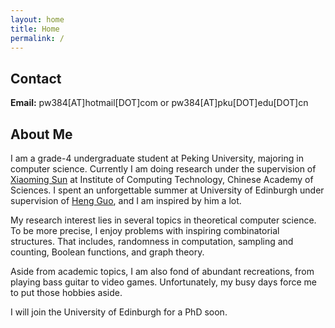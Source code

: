 ```yaml
---
layout: home
title: Home
permalink: /
---
```


## Contact

**Email:**  pw384[AT]hotmail[DOT]com or pw384[AT]pku[DOT]edu[DOT]cn

## About Me

I am a grade-4 undergraduate student at Peking University, majoring in computer science. Currently I am doing research under the supervision of [Xiaoming Sun](http://theory.ict.ac.cn/en/) at Institute of Computing Technology, Chinese Academy of Sciences. I spent an unforgettable summer at University of Edinburgh under supervision of [Heng Guo](http://homepages.inf.ed.ac.uk/hguo/), and I am inspired by him a lot.

My research interest lies in several topics in theoretical computer science. To be more precise, I enjoy problems with inspiring combinatorial structures. That includes, randomness in computation, sampling and counting, Boolean functions, and graph theory.

Aside from academic topics, I am also fond of abundant recreations, from playing bass guitar to video games. Unfortunately, my busy days force me to put those hobbies aside.

I will join the University of Edinburgh for a PhD soon. 


